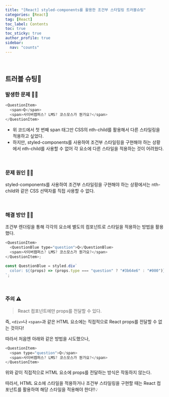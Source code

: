 ```yaml
---
title: "[React] styled-components를 활용한 조건부 스타일링 트러블슈팅"
categories: [React]
tag: [React]
toc_label: Contents
toc: true
toc_sticky: true
author_profile: true
sidebar:
  nav: "counts"
---
```


<br>

## 트러블 슈팅💫

### 발생한 문제 🤦‍♀️

```js
<QuestionItem>
  <span>Q</span>
  <span>사이버캠퍼스? LMS? 코스모스가 뭔가요?</span>
</QuestionItem>
```

- 위 코드에서 첫 번째 span 태그만 CSS의 nth-child를 활용해서 다른 스타일링을 적용하고 싶었다.
- 하지만, styled-components를 사용하여 조건부 스타일링을 구현해야 하는 상황에서 nth-child를 사용할 수 없어 각 요소에 다른 스타일을 적용하는 것이 어려웠다.

<br>

### 문제 원인 🤷‍♀️

styled-components를 사용하여 조건부 스타일링을 구현해야 하는 상황에서는 nth-child와 같은 CSS 선택자를 직접 사용할 수 없다.

<br>

### 해결 방안 💁‍♀️

조건부 렌더링을 통해 각각의 요소에 별도의 컴포넌트로 스타일을 적용하는 방법을 활용했다.

```js
<QuestionItem>
  <QuestionBlue type="question">Q</QuestionBlue>
  <span>사이버캠퍼스? LMS? 코스모스가 뭔가요?</span>
</QuestionItem>;

const QuestionBlue = styled.div`
  color: ${(props) => (props.type === "question" ? "#3b64e6" : "#000")};
`;
```

<br>

### 주의 ⚠️

> React 컴포넌트에만 props를 전달할 수 있다.

즉, `<div>`나 `<span>`과 같은 HTML 요소에는 직접적으로 React props를 전달할 수 없는 것이다!

따라서 처음엔 아래와 같은 방법을 시도했으나,

```js
<QuestionItem>
  <span type="question">Q</span>
  <span>사이버캠퍼스? LMS? 코스모스가 뭔가요?</span>
</QuestionItem>
```

위와 같이 직접적으로 HTML 요소에 props를 전달하는 방식은 작동하지 않는다.

따라서, HTML 요소에 스타일을 적용하거나 조건부 스타일링을 구현할 때는 React 컴포넌트를 활용하여 해당 스타일을 적용해야 한다!!💡

<br>
